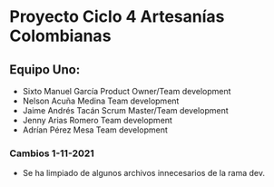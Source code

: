 # Proyecto Ciclo 4 Artesanías Colombianas

## Equipo Uno:
- Sixto Manuel García Product Owner/Team development
- Nelson Acuña Medina Team development
- Jaime Andrés Tacán  Scrum Master/Team development
- Jenny  Arias Romero Team development
- Adrían Pérez Mesa Team development

### Cambios 1-11-2021
 - Se ha limpiado de algunos archivos innecesarios de la rama dev.

